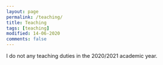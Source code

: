 ```yaml
---
layout: page
permalink: /teaching/
title: Teaching
tags: [teaching]
modified: 14-06-2020
comments: false
---
```


<p align="left"> I do not any teaching duties in the 2020/2021 academic year. </p>
